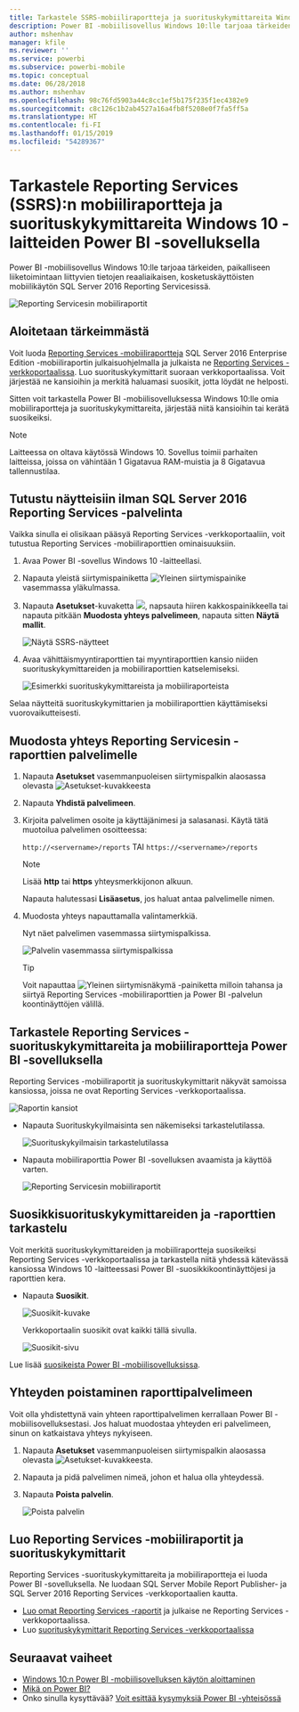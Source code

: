 ```yaml
---
title: Tarkastele SSRS-mobiiliraportteja ja suorituskykymittareita Windows 10 -mobiilisovelluksessa – Power BI
description: Power BI -mobiilisovellus Windows 10:lle tarjoaa tärkeiden, paikalliseen liiketoimintaan liittyvien tietojen reaaliaikaisen, kosketuskäyttöisten mobiilikäytön.
author: mshenhav
manager: kfile
ms.reviewer: ''
ms.service: powerbi
ms.subservice: powerbi-mobile
ms.topic: conceptual
ms.date: 06/28/2018
ms.author: mshenhav
ms.openlocfilehash: 98c76fd5903a44c8cc1ef5b175f235f1ec4382e9
ms.sourcegitcommit: c8c126c1b2ab4527a16a4fb8f5208e0f7fa5ff5a
ms.translationtype: HT
ms.contentlocale: fi-FI
ms.lasthandoff: 01/15/2019
ms.locfileid: "54289367"
---
```

# <a name="view-reporting-services-ssrs-mobile-reports-and-kpis-in-the-windows-10-power-bi-mobile-app"></a>Tarkastele Reporting Services (SSRS):n mobiiliraportteja ja suorituskykymittareita Windows 10 -laitteiden Power BI -sovelluksella
Power BI -mobiilisovellus Windows 10:lle tarjoaa tärkeiden, paikalliseen liiketoimintaan liittyvien tietojen reaaliaikaisen, kosketuskäyttöisten mobiilikäytön SQL Server 2016 Reporting Servicesissä. 

![Reporting Servicesin mobiiliraportit](././media/mobile-app-windows-10-ssrs-kpis-mobile-reports/power-bi-ssrs-mobile-report.png)

## <a name="first-things-first"></a>Aloitetaan tärkeimmästä
Voit luoda [Reporting Services -mobiiliraportteja](https://msdn.microsoft.com/library/mt652547.aspx) SQL Server 2016 Enterprise Edition -mobiiliraportin julkaisuohjelmalla ja julkaista ne [Reporting Services -verkkoportaalissa](https://msdn.microsoft.com/library/mt637133.aspx). Luo suorituskykymittarit suoraan verkkoportaalissa. Voit järjestää ne kansioihin ja merkitä haluamasi suosikit, jotta löydät ne helposti. 

Sitten voit tarkastella Power BI -mobiilisovelluksessa Windows 10:lle omia mobiiliraportteja ja suorituskykymittareita, järjestää niitä kansioihin tai kerätä suosikeiksi. 

> [!NOTE]
> Laitteessa on oltava käytössä Windows 10. Sovellus toimii parhaiten laitteissa, joissa on vähintään 1 Gigatavua RAM-muistia ja 8 Gigatavua tallennustilaa.
> 
> 

## <a name="explore-samples-without-a-sql-server-2016-reporting-services-server"></a>Tutustu näytteisiin ilman SQL Server 2016 Reporting Services -palvelinta
Vaikka sinulla ei olisikaan pääsyä Reporting Services -verkkoportaaliin, voit tutustua Reporting Services -mobiiliraporttien ominaisuuksiin.

1. Avaa Power BI -sovellus Windows 10 -laitteellasi.
2. Napauta yleistä siirtymispainiketta ![Yleinen siirtymispainike](././media/mobile-app-windows-10-ssrs-kpis-mobile-reports/powerbi_windows10_options_icon.png) vasemmassa yläkulmassa.
3. Napauta **Asetukset**-kuvaketta ![](./././media/mobile-app-windows-10-ssrs-kpis-mobile-reports/power-bi-settings-icon.png), napsauta hiiren kakkospainikkeella tai napauta pitkään **Muodosta yhteys palvelimeen**, napauta sitten **Näytä mallit**.
   
   ![Näytä SSRS-näytteet](./media/mobile-app-windows-10-ssrs-kpis-mobile-reports/power-bi-win10-connect-ssrs-samples.png)
4. Avaa vähittäismyyntiraporttien tai myyntiraporttien kansio niiden suorituskykymittareiden ja mobiiliraporttien katselemiseksi.
   
   ![Esimerkki suorituskykymittareista ja mobiiliraporteista](./media/mobile-app-windows-10-ssrs-kpis-mobile-reports/power-bi-win10-ssrs-sample-kpis.png)

Selaa näytteitä suorituskykymittarien ja mobiiliraporttien käyttämiseksi vuorovaikutteisesti.

## <a name="connect-to-a-reporting-services-report-server"></a>Muodosta yhteys Reporting Servicesin -raporttien palvelimelle
1. Napauta **Asetukset** vasemmanpuoleisen siirtymispalkin alaosassa olevasta ![Asetukset-kuvakkeesta](./././media/mobile-app-windows-10-ssrs-kpis-mobile-reports/power-bi-settings-icon.png)
2. Napauta **Yhdistä palvelimeen**.
3. Kirjoita palvelimen osoite ja käyttäjänimesi ja salasanasi. Käytä tätä muotoilua palvelimen osoitteessa:
   
     `http://<servername>/reports` TAI   `https://<servername>/reports`
   
   > [!NOTE]
   > Lisää **http** tai **https** yhteysmerkkijonon alkuun.
   > 
   > 
   
    Napauta halutessasi **Lisäasetus**, jos haluat antaa palvelimelle nimen.
4. Muodosta yhteys napauttamalla valintamerkkiä. 
   
   Nyt näet palvelimen vasemmassa siirtymispalkissa.
   
   ![Palvelin vasemmassa siirtymispalkissa](./media/mobile-app-windows-10-ssrs-kpis-mobile-reports/power-bi-ssrs-mobile-report-server.png)
   
   >[!TIP]
   >Voit napauttaa ![Yleinen siirtymisnäkymä -painiketta](././media/mobile-app-windows-10-ssrs-kpis-mobile-reports/powerbi_windows10_options_icon.png) milloin tahansa ja siirtyä Reporting Services -mobiiliraporttien ja Power BI -palvelun koontinäyttöjen välillä. 
   > 

## <a name="view-reporting-services-kpis-and-mobile-reports-in-the-power-bi-app"></a>Tarkastele Reporting Services -suorituskykymittareita ja mobiiliraportteja Power BI -sovelluksella
Reporting Services -mobiiliraportit ja suorituskykymittarit näkyvät samoissa kansiossa, joissa ne ovat Reporting Services -verkkoportaalissa.

![Raportin kansiot](./media/mobile-app-windows-10-ssrs-kpis-mobile-reports/power-bi-ssrs-mobile-report-folders.png)

* Napauta Suorituskykyilmaisinta sen näkemiseksi tarkastelutilassa.
  
    ![Suorituskykyilmaisin tarkastelutilassa](./media/mobile-app-windows-10-ssrs-kpis-mobile-reports/power-bi-ssrs-mobile-report-kpis.png)
* Napauta mobiiliraporttia Power BI -sovelluksen avaamista ja käyttöä varten.
  
    ![Reporting Servicesin mobiiliraportit](././media/mobile-app-windows-10-ssrs-kpis-mobile-reports/power-bi-ssrs-mobile-report.png)

## <a name="view-your-favorite-kpis-and-reports"></a>Suosikkisuorituskykymittareiden ja -raporttien tarkastelu
Voit merkitä suorituskykymittareiden ja mobiiliraportteja suosikeiksi  Reporting Services -verkkoportaalissa ja tarkastella niitä yhdessä kätevässä kansiossa Windows 10 -laitteessasi Power BI -suosikkikoontinäyttöjesi ja raporttien kera.

* Napauta **Suosikit**.
  
   ![Suosikit-kuvake](./media/mobile-app-windows-10-ssrs-kpis-mobile-reports/power-bi-ssrs-mobile-report-favorite-menu.png)
  
   Verkkoportaalin suosikit ovat kaikki tällä sivulla.
  
   ![Suosikit-sivu](./media/mobile-app-windows-10-ssrs-kpis-mobile-reports/power-bi-windows-10-ssrs-favorites.png)

Lue lisää [suosikeista Power BI -mobiilisovelluksissa](mobile-apps-favorites.md).

## <a name="remove-a-connection-to-a-report-server"></a>Yhteyden poistaminen raporttipalvelimeen
Voit olla yhdistettynä vain yhteen raporttipalvelimen kerrallaan Power BI -mobiilisovelluksestasi. Jos haluat muodostaa yhteyden eri palvelimeen, sinun on katkaistava yhteys nykyiseen.

1. Napauta **Asetukset** vasemmanpuoleisen siirtymispalkin alaosassa olevasta ![Asetukset-kuvakkeesta](./././media/mobile-app-windows-10-ssrs-kpis-mobile-reports/power-bi-settings-icon.png).
2. Napauta ja pidä palvelimen nimeä, johon et halua olla yhteydessä.
3. Napauta **Poista palvelin**.
   
    ![Poista palvelin](./media/mobile-app-windows-10-ssrs-kpis-mobile-reports/power-bi-windows-10-ssrs-remove-server-menu.png)

## <a name="create-reporting-services-mobile-reports-and-kpis"></a>Luo Reporting Services -mobiiliraportit ja suorituskykymittarit
Reporting Services -suorituskykymittareita ja mobiiliraportteja ei luoda Power BI -sovelluksella. Ne luodaan SQL Server Mobile Report Publisher- ja SQL Server 2016 Reporting Services -verkkoportaalien kautta.

* [Luo omat Reporting Services -raportit](https://msdn.microsoft.com/library/mt652547.aspx) ja julkaise ne Reporting Services -verkkoportaalissa.
* Luo [suorituskykymittarit Reporting Services -verkkoportaalissa](https://msdn.microsoft.com/library/mt683632.aspx)

## <a name="next-steps"></a>Seuraavat vaiheet
* [Windows 10:n Power BI -mobiilisovelluksen käytön aloittaminen](mobile-windows-10-phone-app-get-started.md)  
* [Mikä on Power BI?](../../power-bi-overview.md)  
* Onko sinulla kysyttävää? [Voit esittää kysymyksiä Power BI -yhteisössä](http://community.powerbi.com/)

